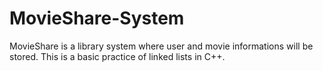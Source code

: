 # MovieShare-System
MovieShare is a library system where user and movie informations will be stored. This is a basic practice of linked lists in C++.
